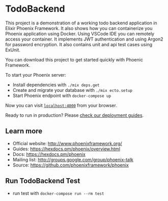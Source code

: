 # TodoBackend

This project is a demonstration of a working todo backend application in Elixir Phoenix Framework. It also shows how you can containerize you Phoenix application using Docker. Using VSCode IDE you can remotely access your container. It implements JWT authentication and using Argon2 for password encryption. It also contains unit and api test cases using ExUnit.

You can download this project to get started quickly with Phoenic Framework.

To start your Phoenix server:

  * Install dependencies with `./mix deps.get`
  * Create and migrate your database with `./mix ecto.setup`
  * Start Phoenix endpoint with `docker-compose up`

Now you can visit [`localhost:4000`](http://localhost:4000) from your browser.

Ready to run in production? Please [check our deployment guides](https://hexdocs.pm/phoenix/deployment.html).

## Learn more

  * Official website: http://www.phoenixframework.org/
  * Guides: https://hexdocs.pm/phoenix/overview.html
  * Docs: https://hexdocs.pm/phoenix
  * Mailing list: http://groups.google.com/group/phoenix-talk
  * Source: https://github.com/phoenixframework/phoenix

## Run TodoBackend Test
  * run test with `docker-compose run --rm test`
